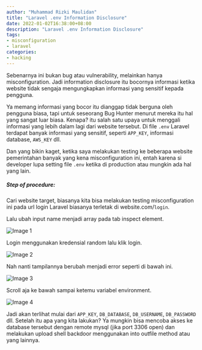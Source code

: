 ```yaml
---
author: "Muhammad Rizki Maulidan"
title: "Laravel .env Information Disclosure"
date: 2022-01-02T16:38:00+08:00
description: "Laravel .env Information Disclosure"
tags:
- misconfiguration
- laravel
categories:
- hacking
---
```


Sebenarnya ini bukan bug atau vulnerability, melainkan hanya misconfiguration. Jadi information disclosure itu bocornya informasi ketika website tidak sengaja mengungkapkan informasi yang sensitif kepada pengguna.

Ya memang informasi yang bocor itu dianggap tidak berguna oleh pengguna biasa, tapi untuk seseorang Bug Hunter menurut mereka itu hal yang sangat luar biasa. Kenapa? itu salah satu upaya untuk menggali informasi yang lebih dalam lagi dari website tersebut. Di file `.env` Laravel terdapat banyak informasi yang sensitif, seperti `APP_KEY`, informasi database, `AWS_KEY` dll.

Dan yang bikin kaget, ketika saya melakukan testing ke beberapa website pemerintahan banyak yang kena misconfiguration ini, entah karena si developer lupa setting file `.env` ketika di production atau mungkin ada hal yang lain.

##### Step of procedure:

Cari website target, biasanya kita bisa melakukan testing misconfiguration ini pada url login Laravel biasanya terletak di website.com/`login`.

Lalu ubah input name menjadi array pada tab inspect element.

![Image 1](blog/laravel-env-information-disclosure/1.png)

Login menggunakan kredensial random lalu klik login.

![Image 2](blog/laravel-env-information-disclosure/2.png)

Nah nanti tampilannya berubah menjadi error seperti di bawah ini.

![Image 3](blog/laravel-env-information-disclosure/3.png)

Scroll aja ke bawah sampai ketemu variabel environment.

![Image 4](blog/laravel-env-information-disclosure/4.png)

Jadi akan terlihat mulai dari `APP_KEY`, `DB_DATABASE`, `DB_USERNAME`, `DB_PASSWORD` dll. Setelah itu apa yang kita lakukan? Ya mungkin bisa mencoba akses ke database tersebut dengan remote mysql (jika port 3306 open) dan melakukan upload shell backdoor menggunakan into outfile method atau yang lainnya.

